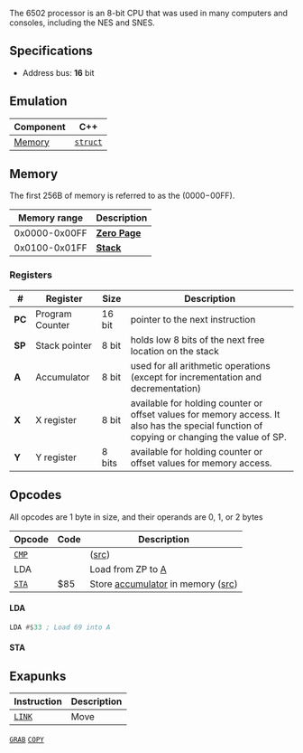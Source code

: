 The 6502 processor is an 8-bit CPU that was used in many computers and consoles, including the NES and SNES.



## Specifications
- Address bus: **16** bit

## Emulation

Component | C++
--- | ---
[Memory](#memory) | [`struct`](https://youtu.be/qJgsuQoy9bc?t=768)


## Memory
The first 256B of memory is referred to as the  ($0000-$00FF).

Memory range  | Description
---           | ---
0x0000-0x00FF   | [**Zero Page**](http://www.obelisk.me.uk/6502/architecture.html)
0x0100-0x01FF   | [**Stack**](#)



### Registers

\# | Register | Size | Description
--- | --- | --- | ---
**PC** | Program Counter | 16 bit | pointer to the next instruction
**SP** | Stack pointer | 8 bit | holds low 8 bits of the next free location on the stack
**A** | Accumulator | 8 bit | used for all arithmetic operations (except for incrementation and decrementation)
**X** | X register | 8 bit | available for holding counter or offset values for memory access. It also has the special function of copying or changing the value of SP.
**Y** | Y register | 8 bits | available for holding counter or offset values for memory access.

## Opcodes
All opcodes are 1 byte in size, and their operands are 0, 1, or 2 bytes

Opcode | Code | Description
---   | ---   | ---
[`CMP`](#cmp) |  | ([src](http://www.6502.org/tutorials/6502opcodes.html#CMP))
LDA |  | Load from ZP to [A](#registers)
[`STA`](#sta) | $85  | Store [accumulator](#registers) in memory ([src](https://www.masswerk.at/6502/6502_instruction_set.html#STA))

#### LDA
```asm
LDA #$33 ; Load 69 into A
```

#### STA

## Exapunks

Instruction | Description
--- | ---
[`LINK`](#link) | Move
[`GRAB`](#)
[`COPY`](#)